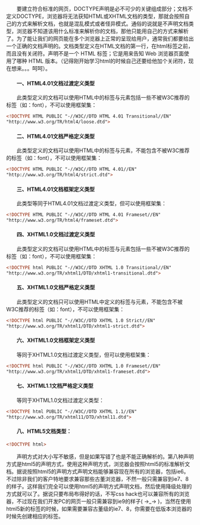 &emsp;&emsp;要建立符合标准的网页，DOCTYPE声明是必不可少的关键组成部分；文档不定义DOCTYPE，浏览器将无法获知HTML或XHTML文档的类型，那就会按照自己的方式来解析文档，也就是混乱模式或者怪异模式。通俗的说就是不声明文档类型，浏览器不知道该用什么标准来解析你的文档，那他只能用自己的方式来解析了。为了能让我们的网页能在多个浏览器上正常的呈现给用户，通常我们都要给出一个正确的文档声明的。文档类型定义在HTML文档的第一行，在html标签之前，而且没有关闭符。声明不是一个 HTML 标签；它是用来告知 Web 浏览器页面使用了哪种 HTML 版本。（记得刚开始学习html的时候自己还要给他加个关闭符，现在想来。。。呵呵）。

#### &emsp;&emsp;一、HTML4.01文档过渡定义类型
&emsp;&emsp;此类型定义的文档可以使用HTML中的标签与元素包括一些不被W3C推荐的标签（如：font），不可以使用框架集：
```html
<!DOCTYPE HTML PUBLIC "-//W3C//DTD HTML 4.01 Transitional//EN"
"http://www.w3.org/TR/html4/loose.dtd">
```

#### &emsp;&emsp;二、HTML4.01文档严格定义类型
&emsp;&emsp;此类型定义的文档可以使用HTML中的标签与元素，不能包含不被W3C推荐的标签（如：font），不可以使用框架集：
```html
<!DOCTYPE HTML PUBLIC "-//W3C//DTD HTML 4.01//EN" 
"http://www.w3.org/TR/html4/strict.dtd">
```

#### &emsp;&emsp;三、HTML4.01文档框架定义类型
&emsp;&emsp;此类型等同于HTML4.01文档过渡定义类型，但可以使用框架集：
```html
<!DOCTYPE HTML PUBLIC "-//W3C//DTD HTML 4.01 Frameset//EN" 
"http://www.w3.org/TR/html4/frameset.dtd">
```

#### &emsp;&emsp;四、XHTML1.0文档过渡定义类型
&emsp;&emsp;此类型定义的文档可以使用HTML中的标签与元素包括一些不被W3C推荐的标签（如：font），不可以使用框架集：
```html
<!DOCTYPE html PUBLIC "-//W3C//DTD XHTML 1.0 Transitional//EN" 
"http://www.w3.org/TR/xhtml1/DTD/xhtml1-transitional.dtd">
```

#### &emsp;&emsp;五、XHTML1.0文档严格定义类型
&emsp;&emsp;此类型定义的文档只可以使用HTML中定义的标签与元素，不能包含不被W3C推荐的标签（如：font），不可以使用框架集：
```html
<!DOCTYPE html PUBLIC "-//W3C//DTD XHTML 1.0 Strict//EN" 
"http://www.w3.org/TR/xhtml1/DTD/xhtml1-strict.dtd">
```

#### &emsp;&emsp;六、XHTML1.0文档框架定义类型
&emsp;&emsp;等同于XHTML1.0文档过渡定义类型，但可以使用框架集：
```html
<!DOCTYPE html PUBLIC "-//W3C//DTD XHTML 1.0 Frameset//EN" 
"http://www.w3.org/TR/xhtml1/DTD/xhtml1-frameset.dtd">
```

#### &emsp;&emsp;七、XHTML1.1文档严格定义类型
&emsp;&emsp;等同于XHTML1.0文档过渡定义类型：
```html
<!DOCTYPE html PUBLIC "-//W3C//DTD XHTML 1.1//EN" 
"http://www.w3.org/TR/xhtml11/DTD/xhtml11.dtd">
```

#### &emsp;&emsp;八、HTML5文档类型：
```html
<!DOCTYPE html>
```

&emsp;&emsp;声明方式对大小写不敏感，但是如果写错了也是不能正确解析的。第八种声明方式是html5的声明方式，使用这种声明方式，浏览器会按照html5的标准解析文档。据说按照html5的声明方式声明文档能够兼容现在所有的浏览器，包括ie6。不过除非我们的客户特地要求兼容那些古董浏览器，不然一般只需兼容到ie7、8的样子。这样我们完全可以使用html5的声明方式声明文档，然后使用降级处理的方式就可以了。据说只要布局布得好的话，不写css hack也可以兼容所有的浏览器，不过现在我们开发PC的网页一般只需兼容到ie9的样子( →_→ )，当然在使用html5新的标签的时候，如果需要兼容古董级的ie7、8，你需要在低版本浏览器的时候先创建相应的标签。